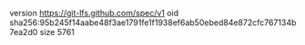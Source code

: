 version https://git-lfs.github.com/spec/v1
oid sha256:95b245f14aabe48f3ae1791fe1f1938ef6ab50ebed84e872cfc767134b7ea2d0
size 5761
